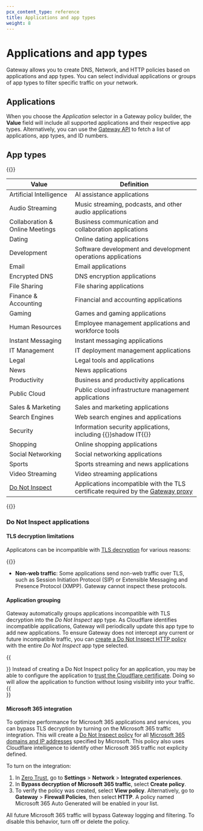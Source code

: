```yaml
---
pcx_content_type: reference
title: Applications and app types
weight: 8
---
```


# Applications and app types

Gateway allows you to create DNS, Network, and HTTP policies based on applications and app types. You can select individual applications or groups of app types to filter specific traffic on your network.

## Applications

When you choose the _Application_ selector in a Gateway policy builder, the **Value** field will include all supported applications and their respective app types. Alternatively, you can use the [Gateway API](/api/operations/zero-trust-gateway-application-and-application-type-mappings-list-application-and-application-type-mappings) to fetch a list of applications, app types, and ID numbers.

## App types

{{<table-wrap>}}

| Value                                          | Definition                                                                                                                  |
| ---------------------------------------------- | --------------------------------------------------------------------------------------------------------------------------- |
| Artificial Intelligence                        | AI assistance applications                                                                                                  |
| Audio Streaming                                | Music streaming, podcasts, and other audio applications                                                                     |
| Collaboration & Online Meetings                | Business communication and collaboration applications                                                                       |
| Dating                                         | Online dating applications                                                                                                  |
| Development                                    | Software development and development operations applications                                                                |
| Email                                          | Email applications                                                                                                          |
| Encrypted DNS                                  | DNS encryption applications                                                                                                 |
| File Sharing                                   | File sharing applications                                                                                                   |
| Finance & Accounting                           | Financial and accounting applications                                                                                       |
| Gaming                                         | Games and gaming applications                                                                                               |
| Human Resources                                | Employee management applications and workforce tools                                                                        |
| Instant Messaging                              | Instant messaging applications                                                                                              |
| IT Management                                  | IT deployment management applications                                                                                       |
| Legal                                          | Legal tools and applications                                                                                                |
| News                                           | News applications                                                                                                           |
| Productivity                                   | Business and productivity applications                                                                                      |
| Public Cloud                                   | Public cloud infrastructure management applications                                                                         |
| Sales & Marketing                              | Sales and marketing applications                                                                                            |
| Search Engines                                 | Web search engines and applications                                                                                         |
| Security                                       | Information security applications, including {{<glossary-tooltip term_id="shadow IT">}}shadow IT{{</glossary-tooltip>}}     |
| Shopping                                       | Online shopping applications                                                                                                |
| Social Networking                              | Social networking applications                                                                                              |
| Sports                                         | Sports streaming and news applications                                                                                      |
| Video Streaming                                | Video streaming applications                                                                                                |
| [Do Not Inspect](#do-not-inspect-applications) | Applications incompatible with the TLS certificate required by the [Gateway proxy](/cloudflare-one/policies/gateway/proxy/) |

{{</table-wrap>}}

### Do Not Inspect applications

#### TLS decryption limitations

Applicatons can be incompatible with [TLS decryption](/cloudflare-one/policies/gateway/http-policies/tls-decryption/) for various reasons:

{{<glossary-definition term_id="certificate pinning" prepend="- **Certificate pinning**: Certificate pinning is ">}}

- **Non-web traffic**: Some applications send non-web traffic over TLS, such as Session Initiation Protocol (SIP) or Extensible Messaging and Presence Protocol (XMPP). Gateway cannot inspect these protocols.

#### Application grouping

Gateway automatically groups applications incompatible with TLS decryption into the _Do Not Inspect_ app type. As Cloudflare identifies incompatible applications, Gateway will periodically update this app type to add new applications. To ensure Gateway does not intercept any current or future incompatible traffic, you can [create a Do Not Inspect HTTP policy](/cloudflare-one/policies/gateway/initial-setup/http/#bypass-inspection-for-incompatible-applications) with the entire _Do Not Inspect_ app type selected.

{{<Aside type="note" header="Install Cloudflare certificate manually to allow TLS decryption">}}
Instead of creating a Do Not Inspect policy for an application, you may be able to configure the application to [trust the Cloudflare certificate](/cloudflare-one/connections/connect-devices/warp/user-side-certificates/install-cloudflare-cert/#add-the-certificate-to-applications). Doing so will allow the application to function without losing visibility into your traffic.
{{</Aside>}}

#### Microsoft 365 integration

To optimize performance for Microsoft 365 applications and services, you can bypass TLS decryption by turning on the Microsoft 365 traffic integration. This will create a [Do Not Inspect policy](/cloudflare-one/policies/gateway/http-policies/#do-not-inspect) for all [Microsoft 365 domains and IP addresses](https://docs.microsoft.com/en-us/microsoft-365/enterprise/microsoft-365-ip-web-service) specified by Microsoft. This policy also uses Cloudflare intelligence to identify other Microsoft 365 traffic not explicity defined.

To turn on the integration:

1. In [Zero Trust](https://one.dash.cloudflare.com/), go to **Settings** > **Network** > **Integrated experiences**.
2. In **Bypass decryption of Microsoft 365 traffic**, select **Create policy**.
3. To verify the policy was created, select **View policy**. Alternatively, go to **Gateway** > **Firewall Policies**, then select **HTTP**. A policy named Microsoft 365 Auto Generated will be enabled in your list.

All future Microsoft 365 traffic will bypass Gateway logging and filtering. To disable this behavior, turn off or delete the policy.
